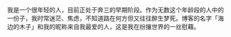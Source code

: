 我是一个很年轻的人，目前正处于奔三的早期阶段。作为无数这个年龄段的人中的一份子，我时常迷茫、焦虑，不知道路在何方但又往往醉生梦死。博客的名字「海边的木子」和我的昵称来自我最爱的人，这是我在纷攘世界的一丝慰藉。
